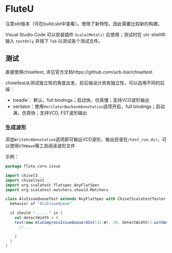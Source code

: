FluteU
=======================

注意sbt版本（可在build.sbt中查看）。使用了新特性，因此需要比较新的构建。

Visual Studio Code 可以安装插件 `Scala(Metals)` 后使用；测试时在 `sbt` shell中输入 `testOnly` 并按下 `Tab` 以测试各个测试文件。


## 测试

直接使用chiseltest, 详见官方文档https://github.com/ucb-bar/chiseltest

chiseltest从测试独立性的角度出发，前后端设计具有独立性，可以选用不同的后端：

- treadle： 默认，full bindings；启动快，仿真慢；支持VCD波形输出
- verilator：使用`VerilatorBackendAnnotation`选项开启，full bindings；启动满，仿真快；支持VCD, FST波形输出

### 生成波形
添加`WriteVcdAnnotation`选项即可输出VCD波形，输出目录在`/test_run_dir`，可以使用`GTKWave`等工具阅读波形文件


示例：
```scala
package flute.core.issue

import chisel3._
import chiseltest._
import org.scalatest.flatspec.AnyFlatSpec
import org.scalatest.matchers.should.Matchers

class AluIssueQueueTest extends AnyFlatSpec with ChiselScalatestTester with Matchers {
  behavior of "AluIssueQueue"

  it should "......" in {
    val detectWidth = 4
    test(new AluCompressIssueQueue(UInt(32.W), 20, detectWidth)).withAnnotations(Seq(WriteVcdAnnotation)) { c =>
      // ...

    }
  }
}

```
